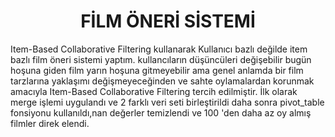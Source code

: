 <center>
<h1>
<b>
FİLM ÖNERİ SİSTEMİ
</b>
</h1>
</center>

<P>
Item-Based Collaborative Filtering kullanarak Kullanıcı bazlı değilde item bazlı film öneri sistemi yaptım. kullancıların düşüncüleri değişebilir bugün hoşuna giden film yarın hoşuna gitmeyebilir ama genel anlamda bir film tarzlarına yaklaşımı değişmeyeceğinden ve sahte oylamalardan korunmak amacıyla Item-Based Collaborative Filtering tercih edilmiştir. İlk olarak merge işlemi uygulandı ve 2 farklı veri seti birleştirildi daha sonra pivot_table fonsiyonu kullanıldı,nan değerler temizlendi ve 100 'den daha az oy almış filmler direk elendi.
</P>
